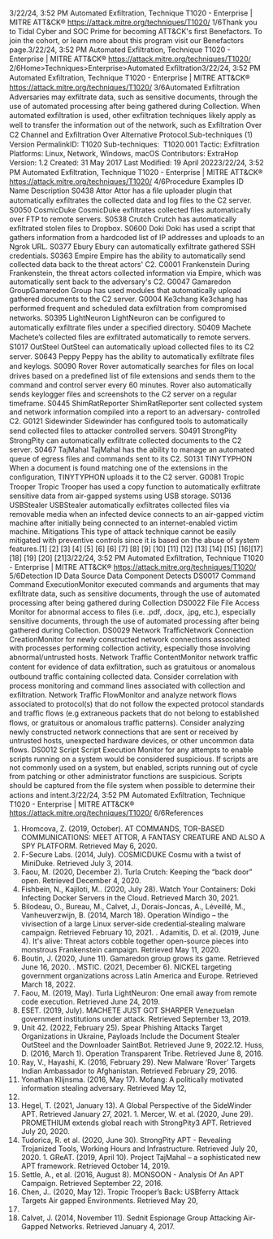 3/22/24, 3:52 PM Automated Exﬁltration, Technique T1020 - Enterprise | MITRE ATT&CK®
https://attack.mitre.org/techniques/T1020/ 1/6Thank you to Tidal Cyber and SOC Prime for becoming ATT&CK's ﬁrst Benefactors. To join the cohort, or learn more about this program visit our
Benefactors page.3/22/24, 3:52 PM Automated Exﬁltration, Technique T1020 - Enterprise | MITRE ATT&CK®
https://attack.mitre.org/techniques/T1020/ 2/6Home>Techniques>Enterprise>Automated Exﬁltration3/22/24, 3:52 PM Automated Exﬁltration, Technique T1020 - Enterprise | MITRE ATT&CK®
https://attack.mitre.org/techniques/T1020/ 3/6Automated Exﬁltration
Adversaries may exﬁltrate data, such as sensitive documents, through the use of automated processing after being gathered during
Collection.
When automated exﬁltration is used, other exﬁltration techniques likely apply as well to transfer the information out of the network, such as
Exﬁltration Over C2 Channel and Exﬁltration Over Alternative Protocol.Sub-techniques (1)
Version PermalinkID: T1020
Sub-techniques:  T1020.001
 
Tactic: Exﬁltration
 
Platforms: Linux, Network, Windows, macOS
Contributors: ExtraHop
Version: 1.2
Created: 31 May 2017
Last Modiﬁed: 19 April 20223/22/24, 3:52 PM Automated Exﬁltration, Technique T1020 - Enterprise | MITRE ATT&CK®
https://attack.mitre.org/techniques/T1020/ 4/6Procedure Examples
ID Name Description
S0438 Attor Attor has a ﬁle uploader plugin that automatically exﬁltrates the collected data and log ﬁles to the C2
server.
S0050 CosmicDuke CosmicDuke exﬁltrates collected ﬁles automatically over FTP to remote servers.
S0538 Crutch Crutch has automatically exﬁltrated stolen ﬁles to Dropbox.
S0600 Doki Doki has used a script that gathers information from a hardcoded list of IP addresses and uploads to an
Ngrok URL.
S0377 Ebury Ebury can automatically exﬁltrate gathered SSH credentials.
S0363 Empire Empire has the ability to automatically send collected data back to the threat actors' C2.
C0001 Frankenstein During Frankenstein, the threat actors collected information via Empire, which was automatically sent
back to the adversary's C2.
G0047 Gamaredon
GroupGamaredon Group has used modules that automatically upload gathered documents to the C2 server.
G0004 Ke3chang Ke3chang has performed frequent and scheduled data exﬁltration from compromised networks.
S0395 LightNeuron LightNeuron can be conﬁgured to automatically exﬁltrate ﬁles under a speciﬁed directory.
S0409 Machete Machete’s collected ﬁles are exﬁltrated automatically to remote servers.
S1017 OutSteel OutSteel can automatically upload collected ﬁles to its C2 server.
S0643 Peppy Peppy has the ability to automatically exﬁltrate ﬁles and keylogs.
S0090 Rover Rover automatically searches for ﬁles on local drives based on a predeﬁned list of ﬁle extensions and
sends them to the command and control server every 60 minutes. Rover also automatically sends
keylogger ﬁles and screenshots to the C2 server on a regular timeframe.
S0445 ShimRatReporter ShimRatReporter sent collected system and network information compiled into a report to an adversary-
controlled C2.
G0121 Sidewinder Sidewinder has conﬁgured tools to automatically send collected ﬁles to attacker controlled servers.
S0491 StrongPity StrongPity can automatically exﬁltrate collected documents to the C2 server.
S0467 TajMahal TajMahal has the ability to manage an automated queue of egress ﬁles and commands sent to its C2.
S0131 TINYTYPHON When a document is found matching one of the extensions in the conﬁguration, TINYTYPHON uploads it
to the C2 server.
G0081 Tropic Trooper Tropic Trooper has used a copy function to automatically exﬁltrate sensitive data from air-gapped
systems using USB storage.
S0136 USBStealer USBStealer automatically exﬁltrates collected ﬁles via removable media when an infected device
connects to an air-gapped victim machine after initially being connected to an internet-enabled victim
machine. 
Mitigations
This type of attack technique cannot be easily mitigated with preventive controls since it is based on the abuse of system features.[1]
[2]
[3]
[4]
[5]
[6]
[6]
[7]
[8]
[9]
[10]
[11]
[12]
[13]
[14]
[15]
[16][17]
[18]
[19]
[20]
[21]3/22/24, 3:52 PM Automated Exﬁltration, Technique T1020 - Enterprise | MITRE ATT&CK®
https://attack.mitre.org/techniques/T1020/ 5/6Detection
ID Data Source Data Component Detects
DS0017 Command Command
ExecutionMonitor executed commands and arguments that may exﬁltrate data, such as sensitive
documents, through the use of automated processing after being gathered during
Collection
DS0022 File File Access Monitor for abnormal access to ﬁles (i.e. .pdf, .docx, .jpg, etc.), especially sensitive
documents, through the use of automated processing after being gathered during
Collection.
DS0029 Network TraﬃcNetwork
Connection
CreationMonitor for newly constructed network connections associated with processes
performing collection activity, especially those involving abnormal/untrusted hosts.
Network Traﬃc
ContentMonitor network traﬃc content for evidence of data exﬁltration, such as gratuitous or
anomalous outbound traﬃc containing collected data. Consider correlation with
process monitoring and command lines associated with collection and exﬁltration.
Network Traﬃc
FlowMonitor and analyze network ﬂows associated to protocol(s) that do not follow the
expected protocol standards and traﬃc ﬂows (e.g extraneous packets that do not
belong to established ﬂows, or gratuitous or anomalous traﬃc patterns). Consider
analyzing newly constructed network connections that are sent or received by untrusted
hosts, unexpected hardware devices, or other uncommon data ﬂows.
DS0012 Script Script Execution Monitor for any attempts to enable scripts running on a system would be considered
suspicious. If scripts are not commonly used on a system, but enabled, scripts running
out of cycle from patching or other administrator functions are suspicious. Scripts
should be captured from the ﬁle system when possible to determine their actions and
intent.3/22/24, 3:52 PM Automated Exﬁltration, Technique T1020 - Enterprise | MITRE ATT&CK®
https://attack.mitre.org/techniques/T1020/ 6/6References
1. Hromcova, Z. (2019, October). AT COMMANDS, TOR-BASED
COMMUNICATIONS: MEET ATTOR, A FANTASY CREATURE
AND ALSO A SPY PLATFORM. Retrieved May 6, 2020.
2. F-Secure Labs. (2014, July). COSMICDUKE Cosmu with a twist
of MiniDuke. Retrieved July 3, 2014.
3. Faou, M. (2020, December 2). Turla Crutch: Keeping the “back
door” open. Retrieved December 4, 2020.
4. Fishbein, N., Kajiloti, M.. (2020, July 28). Watch Your
Containers: Doki Infecting Docker Servers in the Cloud.
Retrieved March 30, 2021.
5. Bilodeau, O., Bureau, M., Calvet, J., Dorais-Joncas, A., Léveillé,
M., Vanheuverzwijn, B. (2014, March 18). Operation Windigo –
the vivisection of a large Linux server‑side credential‑stealing
malware campaign. Retrieved February 10, 2021.
 . Adamitis, D. et al. (2019, June 4). It's alive: Threat actors
cobble together open-source pieces into monstrous
Frankenstein campaign. Retrieved May 11, 2020.
7. Boutin, J. (2020, June 11). Gamaredon group grows its game.
Retrieved June 16, 2020.
 . MSTIC. (2021, December 6). NICKEL targeting government
organizations across Latin America and Europe. Retrieved
March 18, 2022.
9. Faou, M. (2019, May). Turla LightNeuron: One email away
from remote code execution. Retrieved June 24, 2019.
10. ESET. (2019, July). MACHETE JUST GOT SHARPER
Venezuelan government institutions under attack. Retrieved
September 13, 2019.
11. Unit 42. (2022, February 25). Spear Phishing Attacks Target
Organizations in Ukraine, Payloads Include the Document
Stealer OutSteel and the Downloader SaintBot. Retrieved June
9, 2022.12. Huss, D. (2016, March 1). Operation Transparent Tribe.
Retrieved June 8, 2016.
13. Ray, V., Hayashi, K. (2016, February 29). New Malware ‘Rover’
Targets Indian Ambassador to Afghanistan. Retrieved
February 29, 2016.
14. Yonathan Klijnsma. (2016, May 17). Mofang: A politically
motivated information stealing adversary. Retrieved May 12,
2020.
15. Hegel, T. (2021, January 13). A Global Perspective of the
SideWinder APT. Retrieved January 27, 2021.
1 . Mercer, W. et al. (2020, June 29). PROMETHIUM extends
global reach with StrongPity3 APT. Retrieved July 20, 2020.
17. Tudorica, R. et al. (2020, June 30). StrongPity APT - Revealing
Trojanized Tools, Working Hours and Infrastructure. Retrieved
July 20, 2020.
1 . GReAT. (2019, April 10). Project TajMahal – a sophisticated
new APT framework. Retrieved October 14, 2019.
19. Settle, A., et al. (2016, August 8). MONSOON - Analysis Of An
APT Campaign. Retrieved September 22, 2016.
20. Chen, J.. (2020, May 12). Tropic Trooper’s Back: USBferry
Attack Targets Air gapped Environments. Retrieved May 20,
2020.
21. Calvet, J. (2014, November 11). Sednit Espionage Group
Attacking Air-Gapped Networks. Retrieved January 4, 2017.